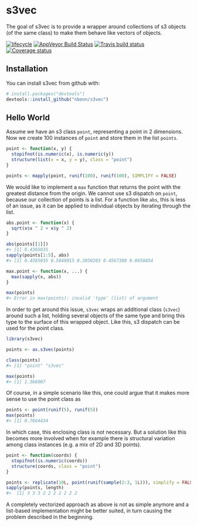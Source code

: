 
<!-- README.md is generated from README.Rmd. Please edit that file -->
<!-- build with rmarkdown::render("README.Rmd") -->
s3vec
=====

The goal of s3vec is to provide a wrapper around collections of s3 objects (of the same class) to make them behave like vectors of objects.

[![lifecycle](https://img.shields.io/badge/lifecycle-experimental-orange.svg)](https://img.shields.io/badge/lifecycle-experimental-orange.svg) [![AppVeyor Build Status](https://ci.appveyor.com/api/projects/status/github/nbenn/s3vec?branch=master&svg=true)](https://ci.appveyor.com/project/nbenn/s3vec) [![Travis build status](https://travis-ci.org/nbenn/s3vec.svg?branch=master)](https://travis-ci.org/nbenn/s3vec) [![Coverage status](https://codecov.io/gh/nbenn/s3vec/branch/master/graph/badge.svg)](https://codecov.io/github/nbenn/s3vec?branch=master)

Installation
------------

You can install s3vec from github with:

``` r
# install.packages("devtools")
devtools::install_github("nbenn/s3vec")
```

Hello World
-----------

Assume we have an s3 class `point`, representing a point in 2 dimensions. Now we create 100 instances of `point` and store them in the list `points`.

``` r
point <- function(x, y) {
  stopifnot(is.numeric(x), is.numeric(y))
  structure(list(x = x, y = y), class = "point")
}

points <- mapply(point, runif(100), runif(100), SIMPLIFY = FALSE)
```

We would like to implement a `max` function that returns the point with the greatest distance from the origin. We cannot use s3 dispatch on `point`, because our collection of points is a list. For a function like `abs`, this is less of an issue, as it can be applied to individual objects by iterating through the list.

``` r
abs.point <- function(x) {
  sqrt(x$x ^ 2 + x$y ^ 2)
}

abs(points[[1]])
#> [1] 0.4365035
sapply(points[1:5], abs)
#> [1] 0.4365035 0.5849015 0.3050203 0.4567308 0.8658854

max.point <- function(x, ...) {
  max(sapply(x, abs))
}

max(points)
#> Error in max(points): invalid 'type' (list) of argument
```

In order to get around this issue, `s3vec` wraps an additional class (`s3vec`) around such a list, holding several objects of the same type and bring this type to the surface of this wrapped object. Like this, s3 dispatch can be used for the point class.

``` r
library(s3vec)

points <- as.s3vec(points)

class(points)
#> [1] "point" "s3vec"

max(points)
#> [1] 1.366007
```

Of course, in a simple scenario like this, one could argue that it makes more sense to use the point class as

``` r
points <- point(runif(5), runif(5))
max(points)
#> [1] 0.7664434
```

In which case, this enclosing class is not necessary. But a solution like this becomes more involved when for example there is structural variation among class instances (e.g. a mix of 2D and 3D points).

``` r
point <- function(coords) {
  stopifnot(is.numeric(coords))
  structure(coords, class = "point")
}

points <- replicate(10L, point(runif(sample(2:3, 1L))), simplify = FALSE)
sapply(points, length)
#>  [1] 3 3 3 2 2 2 2 2 2 2
```

A completely vectorized approach as above is not as simple anymore and a list-based implementation might be better suited, in turn causing the problem described in the beginning.
